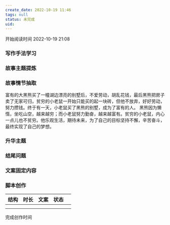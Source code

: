 ```yaml
---
create_date: 2022-10-19 11:46 
tags: null
status: 未完成  
uid: 
---
```





开始阅读时间 2022-10-19  21:08

### 写作手法学习


### 故事主题提炼


### 故事情节抽取
富有的大黑熊买了一幢湖边漂亮的别墅后，不爱劳动，胡乱花钱，最后黑熊把房子卖了无家可归，贫穷的小老鼠一开始只能买的起一块砖，但他不放弃，好好劳动，努力攒钱。终于有一天，小老鼠买了黑熊的别墅，成为了富有的人。
黑熊因为懒惰，坐吃山空，越来越穷；而小老鼠努力勤奋，越来越富有。贫穷的小老鼠，内心一点儿也不贫穷。他乐观生活，期待未来，为了自己的目标坚持不懈，辛苦奋斗，最终实现了自己的梦想。


### 升华主题

### 结尾问题

### 文案固定内容


### 脚本创作

| 结构 | 时长 | 文案 | 状态 |     |
| ---- | ---- | ---- | ---- | --- |
|      |      |      |      |     |
|      |      |      |      |     |

完成创作时间  